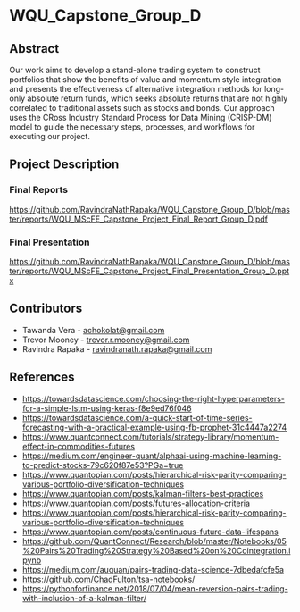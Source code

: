 # WQU_Capstone_Group_D

## Abstract
Our work aims to develop a stand-alone trading system to construct portfolios that show the benefits of value and momentum style integration and presents the effectiveness of alternative integration methods for long-only absolute return funds, which seeks absolute returns that are not highly correlated to traditional assets such as stocks and bonds. Our approach uses the CRoss Industry Standard Process for Data Mining (CRISP-DM) model to guide the necessary steps, processes, and workflows for executing our project. 

## Project Description

### Final Reports
https://github.com/RavindraNathRapaka/WQU_Capstone_Group_D/blob/master/reports/WQU_MScFE_Capstone_Project_Final_Report_Group_D.pdf
### Final Presentation
https://github.com/RavindraNathRapaka/WQU_Capstone_Group_D/blob/master/reports/WQU_MScFE_Capstone_Project_Final_Presentation_Group_D.pptx


## Contributors

* Tawanda Vera - achokolat@gmail.com
* Trevor Mooney - trevor.r.mooney@gmail.com
* Ravindra Rapaka - ravindranath.rapaka@gmail.com

## References

* https://towardsdatascience.com/choosing-the-right-hyperparameters-for-a-simple-lstm-using-keras-f8e9ed76f046
* https://towardsdatascience.com/a-quick-start-of-time-series-forecasting-with-a-practical-example-using-fb-prophet-31c4447a2274
* https://www.quantconnect.com/tutorials/strategy-library/momentum-effect-in-commodities-futures
* https://medium.com/engineer-quant/alphaai-using-machine-learning-to-predict-stocks-79c620f87e53?PGa=true
* https://www.quantopian.com/posts/hierarchical-risk-parity-comparing-various-portfolio-diversification-techniques
* https://www.quantopian.com/posts/kalman-filters-best-practices
* https://www.quantopian.com/posts/futures-allocation-criteria
* https://www.quantopian.com/posts/hierarchical-risk-parity-comparing-various-portfolio-diversification-techniques
* https://www.quantopian.com/posts/continuous-future-data-lifespans
* https://github.com/QuantConnect/Research/blob/master/Notebooks/05%20Pairs%20Trading%20Strategy%20Based%20on%20Cointegration.ipynb
* https://medium.com/auquan/pairs-trading-data-science-7dbedafcfe5a
* https://github.com/ChadFulton/tsa-notebooks/
* https://pythonforfinance.net/2018/07/04/mean-reversion-pairs-trading-with-inclusion-of-a-kalman-filter/



